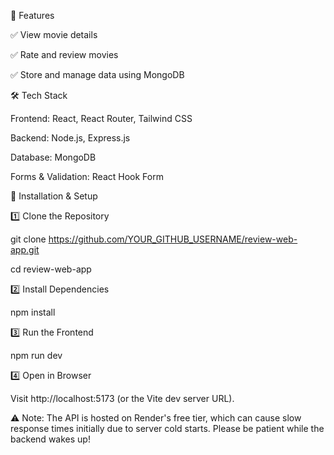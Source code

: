 🚀 Features

✅ View movie details


✅ Rate and review movies

✅ Store and manage data using MongoDB

🛠️ Tech Stack

Frontend: React, React Router, Tailwind CSS

Backend: Node.js, Express.js

Database: MongoDB

Forms & Validation: React Hook Form

🔧 Installation & Setup

1️⃣ Clone the Repository

git clone https://github.com/YOUR_GITHUB_USERNAME/review-web-app.git

cd review-web-app

2️⃣ Install Dependencies



npm install

3️⃣ Run the Frontend

npm run dev

4️⃣ Open in Browser

Visit http://localhost:5173 (or the Vite dev server URL).


⚠️ Note: The API is hosted on Render's free tier, which can cause slow response times initially due to server cold starts. Please be patient while the backend wakes up!


